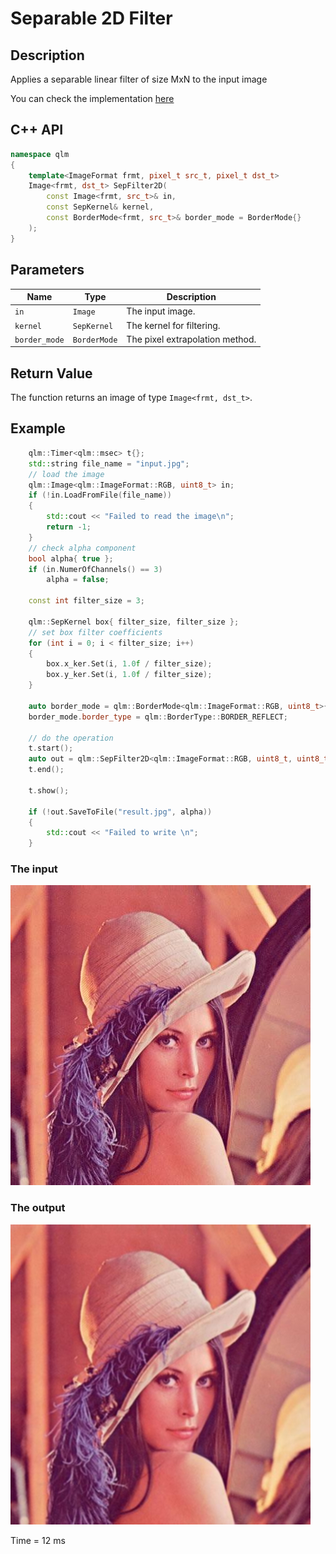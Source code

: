 # Separable 2D Filter 

## Description
Applies a separable linear filter of size MxN to the input image

You can check the implementation [here](../../../../source/SepFilter2D.cpp)

## C++ API
```c++
namespace qlm
{
	template<ImageFormat frmt, pixel_t src_t, pixel_t dst_t>
	Image<frmt, dst_t> SepFilter2D(
		const Image<frmt, src_t>& in,
		const SepKernel& kernel,
		const BorderMode<frmt, src_t>& border_mode = BorderMode{}
	);
}
```

## Parameters

| Name           | Type         | Description                                                                       |
|----------------|--------------|-----------------------------------------------------------------------------------|
| `in`           | `Image`      | The input image.                                                                  |
| `kernel`       | `SepKernel`  | The kernel for filtering.                                                |
| `border_mode`  | `BorderMode` | The pixel extrapolation method.                                                              |

## Return Value
The function returns an image of type `Image<frmt, dst_t>`.

## Example

```c++
    qlm::Timer<qlm::msec> t{};
	std::string file_name = "input.jpg";
	// load the image
	qlm::Image<qlm::ImageFormat::RGB, uint8_t> in;
	if (!in.LoadFromFile(file_name))
	{
		std::cout << "Failed to read the image\n";
		return -1;
	}
	// check alpha component
	bool alpha{ true };
	if (in.NumerOfChannels() == 3)
		alpha = false;

	const int filter_size = 3;

	qlm::SepKernel box{ filter_size, filter_size };
	// set box filter coefficients
	for (int i = 0; i < filter_size; i++)
	{
		box.x_ker.Set(i, 1.0f / filter_size);
		box.y_ker.Set(i, 1.0f / filter_size);
	}

	auto border_mode = qlm::BorderMode<qlm::ImageFormat::RGB, uint8_t>{};
	border_mode.border_type = qlm::BorderType::BORDER_REFLECT;

	// do the operation
	t.start();
	auto out = qlm::SepFilter2D<qlm::ImageFormat::RGB, uint8_t, uint8_t>(in, box, border_mode);
	t.end();

	t.show();

	if (!out.SaveToFile("result.jpg", alpha))
	{
		std::cout << "Failed to write \n";
	}

```

### The input
![Input Image](input.jpg)
### The output
![Input Image](result.jpg)

Time = 12 ms